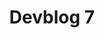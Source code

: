 ---
slug: 7
title: Devblog 7
description: We're back with another exciting devblog! We've got some cool new stuff to share with you!
image: images/devblog/7/title.png
toc_max_heading_level: 4
authors: kacper
draft: true
---